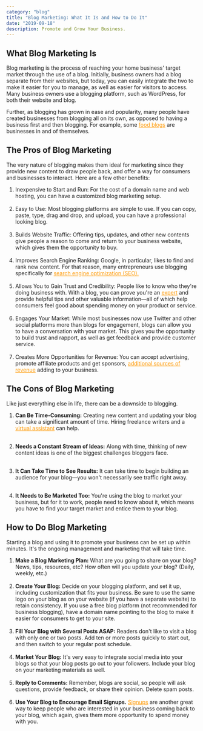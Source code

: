 ```yaml
---
category: "blog"
title: "Blog Marketing: What It Is and How to Do It"
date: "2019-09-18"
description: Promote and Grow Your Business.
---
```


## What Blog Marketing Is

Blog marketing is the process of reaching your home business' target market through the use of a blog. Initially, business owners had a blog separate from their websites, but today, you can easily integrate the two to make it easier for you to manage, as well as easier for visitors to access. Many business owners use a blogging platform, such as WordPress, for both their website and blog.

Further, as blogging has grown in ease and popularity, many people have created businesses from blogging all on its own, as opposed to having a business first and then blogging. For example, some <a href="https://www.thebalancesmb.com/how-to-start-and-profit-from-a-food-blog-1794076" target="blank" style="text-decoration: underline; color:#ff9800"><span style="color:#ff9800">food blogs</span></a> are businesses in and of themselves.

## The Pros of Blog Marketing

The very nature of blogging makes them ideal for marketing since they provide new content to draw people back, and offer a way for consumers and businesses to interact. Here are a few other benefits:

1. Inexpensive to Start and Run: For the cost of a domain name and web hosting, you can have a customized blog marketing setup.
   <br/><br/>
2. Easy to Use: Most blogging platforms are simple to use. If you can copy, paste, type, drag and drop, and upload, you can have a professional looking blog.
   <br/><br/>
3. Builds Website Traffic: Offering tips, updates, and other new contents give people a reason to come and return to your business website, which gives them the opportunity to buy.
   <br/><br/>
4. Improves Search Engine Ranking: Google, in particular, likes to find and rank new content. For that reason, many entrepreneurs use blogging specifically for <a href="/blogs/" style="text-decoration: underline; color:#ff9800"><span style="color:#ff9800">search engine optimization (SEO).</span></a>
   <br/><br/>
5. Allows You to Gain Trust and Credibility: People like to know who they're doing business with. With a blog, you can prove you're an <a href="https://www.thebalancesmb.com/growing-consultant-niche-markets-845810" target="blank" style="text-decoration: underline; color:#ff9800"><span style="color:#ff9800">expert</span></a> and provide helpful tips and other valuable information—all of which help consumers feel good about spending money on your product or service.
   <br/><br/>
6. Engages Your Market: While most businesses now use Twitter and other social platforms more than blogs for engagement, blogs can allow you to have a conversation with your market. This gives you the opportunity to build trust and rapport, as well as get feedback and provide customer service.
   <br/><br/>
7. Creates More Opportunities for Revenue: You can accept advertising, promote affiliate products and get sponsors, <a href="https://www.thebalancesmb.com/earning-multiple-streams-of-income-1794348" target="blank" style="text-decoration: underline; color:#ff9800"><span style="color:#ff9800">additional sources of revenue</span></a> adding to your business.

## The Cons of Blog Marketing

Like just everything else in life, there can be a downside to blogging.

1. <strong>Can Be Time-Consuming:</strong> Creating new content and updating your blog can take a significant amount of time. Hiring freelance writers and a <a href="https://www.thebalancesmb.com/how-to-hire-a-virtual-assistant-1794792" target="blank" style="text-decoration: underline; color:#ff9800"><span style="color:#ff9800">virtual assistant</span></a>
   can help.
   <br/><br/>

2. <strong>Needs a Constant Stream of Ideas:</strong> Along with time, thinking of new content ideas is one of the biggest challenges bloggers face.
   <br/><br/>

3. <strong>It Can Take Time to See Results:</strong> It can take time to begin building an audience for your blog—you won't necessarily see traffic right away.
   <br/><br/>

4. <strong>It Needs to Be Marketed Too:</strong> You're using the blog to market your business, but for it to work, people need to know about it, which means you have to find your target market and entice them to your blog.

## How to Do Blog Marketing

<strong></strong>
Starting a blog and using it to promote your business can be set up within minutes. It's the ongoing management and marketing that will take time.

1. <strong>Make a Blog Marketing Plan:</strong> What are you going to share on your blog? News, tips, resources, etc? How often will you update your blog? (Daily, weekly, etc.)
   <br/><br/>
2. <strong>Create Your Blog:</strong> Decide on your blogging platform, and set it up, including customization that fits your business. Be sure to use the same logo on your blog as on your website (if you have a separate website) to retain consistency. If you use a free blog platform (not recommended for business blogging), have a domain name pointing to the blog to make it easier for consumers to get to your site.
   <br/><br/>
3. <strong>Fill Your Blog with Several Posts ASAP:</strong> Readers don't like to visit a blog with only one or two posts. Add ten or more posts quickly to start out, and then switch to your regular post schedule.
   <br/><br/>
4. <strong>Market Your Blog:</strong> It's very easy to integrate social media into your blogs so that your blog posts go out to your followers. Include your blog on your marketing materials as well.
   <br/><br/>
5. <strong>Reply to Comments:</strong> Remember, blogs are social, so people will ask questions, provide feedback, or share their opinion. Delete spam posts.
   <br/><br/>
6. <strong>Use Your Blog to Encourage Email Signups.</strong> <a href="https://www.thebalancesmb.com/great-lead-magnets-to-build-your-email-list-4149983" target="blank" style="text-decoration: underline; color:#ff9800"><span style="color:#ff9800">Signups</span></a> are another great way to keep people who are interested in your business coming back to your blog, which again, gives them more opportunity to spend money with you.

<a href="" target="blank" style="text-decoration: underline; color:#ff9800"><span style="color:#ff9800"></span></a>

